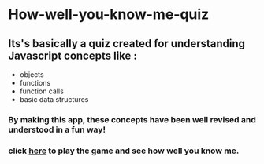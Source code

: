 # How-well-you-know-me-quiz

## Its's basically a quiz created for understanding Javascript concepts like  : 

- objects 
- functions 
- function calls 
- basic data structures


### By making this app, these concepts have been well revised and understood in a fun way!

### click [here](https://repl.it/@Keshav04/How-well-you-know-me-quiz?embed=1&output=1) to play the game and see how well you know me.
